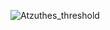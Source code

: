 ![Atzuthes_threshold](https://github.com/user-attachments/assets/328d6ceb-240b-47a5-b8f5-17d38d5b0423)
